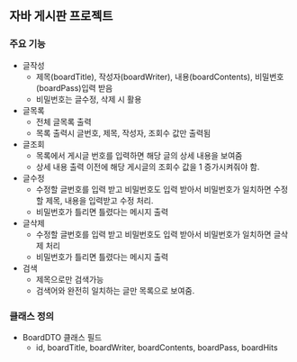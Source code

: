 ## 자바 게시판 프로젝트
### 주요 기능
- 글작성
    - 제목(boardTitle), 작성자(boardWriter), 내용(boardContents), 비밀번호(boardPass)입력 받음
    - 비밀번호는 글수정, 삭제 시 활용
- 글목록
    - 전체 글목록 출력
    - 목록 출력시 글번호, 제목, 작성자, 조회수 값만 출력됨
- 글조회
    - 목록에서 게시글 번호를 입력하면 해당 글의 상세 내용을 보여줌
    - 상세 내용 출력 이전에 해당 게시글의 조회수 값을 1 증가시켜줘야 함.
- 글수정
    - 수정할 글번호를 입력 받고 비밀번호도 입력 받아서 비밀번호가 일치하면 수정할 제목, 내용을 입력받고 수정 처리.
    - 비밀번호가 틀리면 틀렸다는 메시지 출력
- 글삭제
    - 수정할 글번호를 입력 받고 비밀번호도 입력 받아서 비밀번호가 일치하면 글삭제 처리
    - 비밀번호가 틀리면 틀렸다는 메시지 출력
- 검색
    - 제목으로만 검색가능
    - 검색어와 완전히 일치하는 글만 목록으로 보여줌.



### 클래스 정의
- BoardDTO 클래스 필드
    - id, boardTitle, boardWriter, boardContents, boardPass, boardHits
